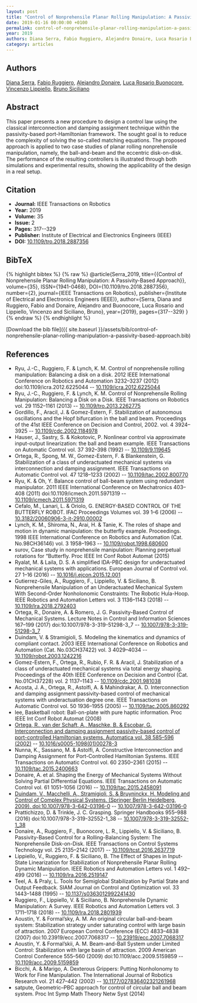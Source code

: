 ```yaml
---
layout: post
title: "Control of Nonprehensile Planar Rolling Manipulation: A Passivity-Based Approach"
date: 2019-01-16 00:00:00 +0100
permalink: control-of-nonprehensile-planar-rolling-manipulation-a-passivity-based-approach
year: 2019
authors: Diana Serra, Fabio Ruggiero, Alejandro Donaire, Luca Rosario Buonocore, Vincenzo Lippiello, Bruno Siciliano
category: articles
---
```

 
## Authors
[Diana Serra](authors/diana-serra), [Fabio Ruggiero](authors/fabio-ruggiero), [Alejandro Donaire](authors/alejandro-donaire), [Luca Rosario Buonocore](authors/luca-rosario-buonocore), [Vincenzo Lippiello](authors/vincenzo-lippiello), [Bruno Siciliano](authors/bruno-siciliano)
 
## Abstract
This paper presents a new procedure to design a control law using the classical interconnection and damping assignment technique within the passivity-based port-Hamiltonian framework. The sought goal is to reduce the complexity of solving the so-called matching equations. The proposed approach is applied to two case studies of planar rolling nonprehensile manipulation, namely, the ball-and-beam and the eccentric disk-on-disk. The performance of the resulting controllers is illustrated through both simulations and experimental results, showing the applicability of the design in a real setup.
 
## Citation
- **Journal:** IEEE Transactions on Robotics
- **Year:** 2019
- **Volume:** 35
- **Issue:** 2
- **Pages:** 317--329
- **Publisher:** Institute of Electrical and Electronics Engineers (IEEE)
- **DOI:** [10.1109/tro.2018.2887356](https://doi.org/10.1109/tro.2018.2887356)
 
## BibTeX
{% highlight bibtex %}
{% raw %}
@article{Serra_2019,
  title={{Control of Nonprehensile Planar Rolling Manipulation: A Passivity-Based Approach}},
  volume={35},
  ISSN={1941-0468},
  DOI={10.1109/tro.2018.2887356},
  number={2},
  journal={IEEE Transactions on Robotics},
  publisher={Institute of Electrical and Electronics Engineers (IEEE)},
  author={Serra, Diana and Ruggiero, Fabio and Donaire, Alejandro and Buonocore, Luca Rosario and Lippiello, Vincenzo and Siciliano, Bruno},
  year={2019},
  pages={317--329}
}
{% endraw %}
{% endhighlight %}
 
[Download the bib file]({{ site.baseurl }}/assets/bib/control-of-nonprehensile-planar-rolling-manipulation-a-passivity-based-approach.bib)
 
## References
- Ryu, J.-C., Ruggiero, F. & Lynch, K. M. Control of nonprehensile rolling manipulation: Balancing a disk on a disk. 2012 IEEE International Conference on Robotics and Automation 3232–3237 (2012) doi:10.1109/icra.2012.6225044 -- [10.1109/icra.2012.6225044](https://doi.org/10.1109/icra.2012.6225044)
- Ryu, J.-C., Ruggiero, F. & Lynch, K. M. Control of Nonprehensile Rolling Manipulation: Balancing a Disk on a Disk. IEEE Transactions on Robotics vol. 29 1152–1161 (2013) -- [10.1109/tro.2013.2262775](https://doi.org/10.1109/tro.2013.2262775)
- Gordillo, F., Aracil, J. & Gomez-Estern, F. Stabilization of autonomous oscillations and the Hopf bifurcation in the ball and beam. Proceedings of the 41st IEEE Conference on Decision and Control, 2002. vol. 4 3924–3925 -- [10.1109/cdc.2002.1184978](https://doi.org/10.1109/cdc.2002.1184978)
- Hauser, J., Sastry, S. & Kokotovic, P. Nonlinear control via approximate input-output linearization: the ball and beam example. IEEE Transactions on Automatic Control vol. 37 392–398 (1992) -- [10.1109/9.119645](https://doi.org/10.1109/9.119645)
- Ortega, R., Spong, M. W., Gomez-Estern, F. & Blankenstein, G. Stabilization of a class of underactuated mechanical systems via interconnection and damping assignment. IEEE Transactions on Automatic Control vol. 47 1218–1233 (2002) -- [10.1109/tac.2002.800770](https://doi.org/10.1109/tac.2002.800770)
- Ryu, K. & Oh, Y. Balance control of ball-beam system using redundant manipulator. 2011 IEEE International Conference on Mechatronics 403–408 (2011) doi:10.1109/icmech.2011.5971319 -- [10.1109/icmech.2011.5971319](https://doi.org/10.1109/icmech.2011.5971319)
- Cefalo, M., Lanari, L. & Oriolo, G. ENERGY-BASED CONTROL OF THE BUTTERFLY ROBOT. IFAC Proceedings Volumes vol. 39 1–6 (2006) -- [10.3182/20060906-3-it-2910.00002](https://doi.org/10.3182/20060906-3-it-2910.00002)
- Lynch, K. M., Shiroma, N., Arai, H. & Tanie, K. The roles of shape and motion in dynamic manipulation: the butterfly example. Proceedings. 1998 IEEE International Conference on Robotics and Automation (Cat. No.98CH36146) vol. 3 1958–1963 -- [10.1109/robot.1998.680600](https://doi.org/10.1109/robot.1998.680600)
- surov, Case study in nonprehensile manipulation: Planning perpetual rotations for &#x201C;Butterfly. Proc IEEE Int Conf Robot Automat (2015)
- Ryalat, M. & Laila, D. S. A simplified IDA-PBC design for underactuated mechanical systems with applications. European Journal of Control vol. 27 1–16 (2016) -- [10.1016/j.ejcon.2015.12.001](https://doi.org/10.1016/j.ejcon.2015.12.001)
- Gutierrez-Giles, A., Ruggiero, F., Lippiello, V. & Siciliano, B. Nonprehensile Manipulation of an Underactuated Mechanical System With Second-Order Nonholonomic Constraints: The Robotic Hula-Hoop. IEEE Robotics and Automation Letters vol. 3 1136–1143 (2018) -- [10.1109/lra.2018.2792403](https://doi.org/10.1109/lra.2018.2792403)
- Ortega, R., Donaire, A. & Romero, J. G. Passivity-Based Control of Mechanical Systems. Lecture Notes in Control and Information Sciences 167–199 (2017) doi:10.1007/978-3-319-51298-3_7 -- [10.1007/978-3-319-51298-3_7](https://doi.org/10.1007/978-3-319-51298-3_7)
- Duindam, V. & Stramigioli, S. Modeling the kinematics and dynamics of compliant contact. 2003 IEEE International Conference on Robotics and Automation (Cat. No.03CH37422) vol. 3 4029–4034 -- [10.1109/robot.2003.1242216](https://doi.org/10.1109/robot.2003.1242216)
- Gomez-Estern, F., Ortega, R., Rubio, F. R. & Aracil, J. Stabilization of a class of underactuated mechanical systems via total energy shaping. Proceedings of the 40th IEEE Conference on Decision and Control (Cat. No.01CH37228) vol. 2 1137–1143 -- [10.1109/cdc.2001.981038](https://doi.org/10.1109/cdc.2001.981038)
- Acosta, J. A., Ortega, R., Astolfi, A. & Mahindrakar, A. D. Interconnection and damping assignment passivity-based control of mechanical systems with underactuation degree one. IEEE Transactions on Automatic Control vol. 50 1936–1955 (2005) -- [10.1109/tac.2005.860292](https://doi.org/10.1109/tac.2005.860292)
- lee, Basketball robot: Ball-on-plate with pure haptic information. Proc IEEE Int Conf Robot Automat (2008)
- [Ortega, R., van der Schaft, A., Maschke, B. & Escobar, G. Interconnection and damping assignment passivity-based control of port-controlled Hamiltonian systems. Automatica vol. 38 585–596 (2002)](interconnection-and-damping-assignment-passivity-based-control-of-port-controlled-hamiltonian-systems) -- [10.1016/s0005-1098(01)00278-3](https://doi.org/10.1016/s0005-1098(01)00278-3)
- Nunna, K., Sassano, M. & Astolfi, A. Constructive Interconnection and Damping Assignment for Port-Controlled Hamiltonian Systems. IEEE Transactions on Automatic Control vol. 60 2350–2361 (2015) -- [10.1109/tac.2015.2400663](https://doi.org/10.1109/tac.2015.2400663)
- Donaire, A. et al. Shaping the Energy of Mechanical Systems Without Solving Partial Differential Equations. IEEE Transactions on Automatic Control vol. 61 1051–1056 (2016) -- [10.1109/tac.2015.2458091](https://doi.org/10.1109/tac.2015.2458091)
- [Duindam, V., Macchelli, A., Stramigioli, S. & Bruyninckx, H. Modeling and Control of Complex Physical Systems. (Springer Berlin Heidelberg, 2009). doi:10.1007/978-3-642-03196-0](modeling-and-control-of-complex-physical-systems) -- [10.1007/978-3-642-03196-0](https://doi.org/10.1007/978-3-642-03196-0)
- Prattichizzo, D. & Trinkle, J. C. Grasping. Springer Handbooks 955–988 (2016) doi:10.1007/978-3-319-32552-1_38 -- [10.1007/978-3-319-32552-1_38](https://doi.org/10.1007/978-3-319-32552-1_38)
- Donaire, A., Ruggiero, F., Buonocore, L. R., Lippiello, V. & Siciliano, B. Passivity-Based Control for a Rolling-Balancing System: The Nonprehensile Disk-on-Disk. IEEE Transactions on Control Systems Technology vol. 25 2135–2142 (2017) -- [10.1109/tcst.2016.2637719](https://doi.org/10.1109/tcst.2016.2637719)
- Lippiello, V., Ruggiero, F. & Siciliano, B. The Effect of Shapes in Input-State Linearization for Stabilization of Nonprehensile Planar Rolling Dynamic Manipulation. IEEE Robotics and Automation Letters vol. 1 492–499 (2016) -- [10.1109/lra.2016.2519147](https://doi.org/10.1109/lra.2016.2519147)
- Teel, A. & Praly, L. Tools for Semiglobal Stabilization by Partial State and Output Feedback. SIAM Journal on Control and Optimization vol. 33 1443–1488 (1995) -- [10.1137/s0363012992241430](https://doi.org/10.1137/s0363012992241430)
- Ruggiero, F., Lippiello, V. & Siciliano, B. Nonprehensile Dynamic Manipulation: A Survey. IEEE Robotics and Automation Letters vol. 3 1711–1718 (2018) -- [10.1109/lra.2018.2801939](https://doi.org/10.1109/lra.2018.2801939)
- Aoustin, Y. & Formal’sky, A. M. An original circular ball-and-beam system: Stabilization strategy under saturating control with large basin of attraction. 2007 European Control Conference (ECC) 4833–4838 (2007) doi:10.23919/ecc.2007.7068317 -- [10.23919/ecc.2007.7068317](https://doi.org/10.23919/ecc.2007.7068317)
- Aoustin, Y. & Formal’skii, A. M. Beam-and-Ball System under Limited Control: Stabilization with large basin of attraction. 2009 American Control Conference 555–560 (2009) doi:10.1109/acc.2009.5159859 -- [10.1109/acc.2009.5159859](https://doi.org/10.1109/acc.2009.5159859)
- Bicchi, A. & Marigo, A. Dexterous Grippers: Putting Nonholonomy to Work for Fine Manipulation. The International Journal of Robotics Research vol. 21 427–442 (2002) -- [10.1177/027836402321261968](https://doi.org/10.1177/027836402321261968)
- satpute, Geometric&#x2013;PBC approach for control of circular ball and beam system. Proc Int Symp Math Theory Netw Syst (2014)

